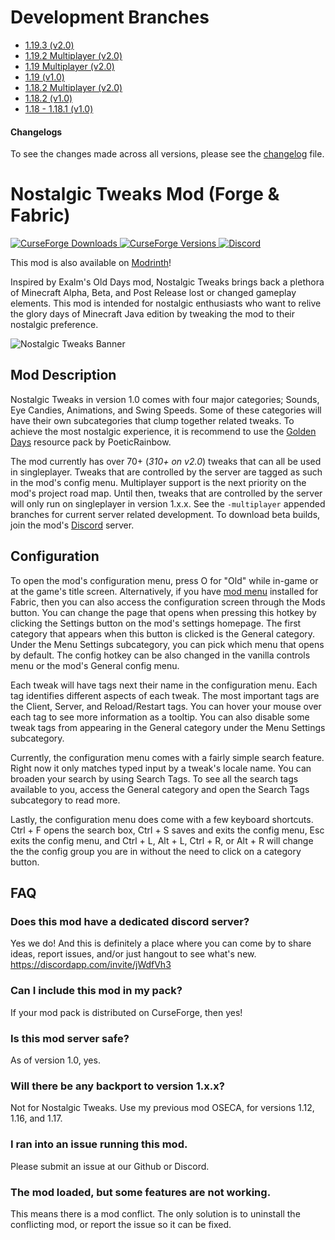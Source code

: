 # Development Branches
- [1.19.3 (v2.0)](https://github.com/Adrenix/Nostalgic-Tweaks/tree/1.19.3)
- [1.19.2 Multiplayer (v2.0)](https://github.com/Adrenix/Nostalgic-Tweaks/tree/1.19.2-multiplayer)
- [1.19 Multiplayer (v2.0)](https://github.com/Adrenix/Nostalgic-Tweaks/tree/1.19-multiplayer)
- [1.19 (v1.0)](https://github.com/Adrenix/Nostalgic-Tweaks/tree/1.19)
- [1.18.2 Multiplayer (v2.0)](https://github.com/Adrenix/Nostalgic-Tweaks/tree/1.18.2-multiplayer)
- [1.18.2 (v1.0)](https://github.com/Adrenix/Nostalgic-Tweaks/tree/1.18.2)
- [1.18 - 1.18.1 (v1.0)](https://github.com/Adrenix/Nostalgic-Tweaks/tree/1.18.1)

#### Changelogs
To see the changes made across all versions, please see the [changelog](https://github.com/Adrenix/Nostalgic-Tweaks/blob/main/changelog.md) file.

# Nostalgic Tweaks Mod (Forge & Fabric)
[
![CurseForge Downloads](http://cf.way2muchnoise.eu/nostalgic-tweaks.svg)
![CurseForge Versions](http://cf.way2muchnoise.eu/versions/nostalgic-tweaks.svg)
](https://www.curseforge.com/minecraft/mc-mods/nostalgic-tweaks)
[
![Discord](https://img.shields.io/discord/452988045252100107?label=Discord)
](https://discordapp.com/invite/jWdfVh3)

This mod is also available on [Modrinth](https://modrinth.com/mod/nostalgic-tweaks)!

Inspired by Exalm's Old Days mod, Nostalgic Tweaks brings back a plethora of Minecraft Alpha, Beta, and Post Release lost or changed gameplay elements. This mod is intended for nostalgic enthusiasts who want to relive the glory days of Minecraft Java edition by tweaking the mod to their nostalgic preference.

![Nostalgic Tweaks Banner](https://i.imgur.com/UfVIKHF.png)

## Mod Description
Nostalgic Tweaks in version 1.0 comes with four major categories; Sounds, Eye Candies, Animations, and Swing Speeds. Some of these categories will have their own subcategories that clump together related tweaks. To achieve the most nostalgic experience, it is recommend to use the [Golden Days](https://github.com/PoeticRainbow/golden-days/releases) resource pack by PoeticRainbow.

The mod currently has over 70+ (_310+ on v2.0_) tweaks that can all be used in singleplayer. Tweaks that are controlled by the server are tagged as such in the mod's config menu. Multiplayer support is the next priority on the mod's project road map. Until then, tweaks that are controlled by the server will only run on singleplayer in version 1.x.x. See the `-multiplayer` appended branches for current server related development. To download beta builds, join the mod's [Discord](https://discordapp.com/invite/jWdfVh3) server.
 
## Configuration
To open the mod's configuration menu, press O for "Old" while in-game or at the game's title screen. Alternatively, if you have [mod menu](https://www.curseforge.com/minecraft/mc-mods/modmenu) installed for Fabric, then you can also access the configuration screen through the Mods button. You can change the page that opens when pressing this hotkey by clicking the Settings button on the mod's settings homepage. The first category that appears when this button is clicked is the General category. Under the Menu Settings subcategory, you can pick which menu that opens by default. The config hotkey can be also changed in the vanilla controls menu or the mod's General config menu.

Each tweak will have tags next their name in the configuration menu. Each tag identifies different aspects of each tweak. The most important tags are the Client, Server, and Reload/Restart tags. You can hover your mouse over each tag to see more information as a tooltip. You can also disable some tweak tags from appearing in the General category under the Menu Settings subcategory.

Currently, the configuration menu comes with a fairly simple search feature. Right now it only matches typed input by a tweak's locale name. You can broaden your search by using Search Tags. To see all the search tags available to you, access the General category and open the Search Tags subcategory to read more.

Lastly, the configuration menu does come with a few keyboard shortcuts. Ctrl + F opens the search box, Ctrl + S saves and exits the config menu, Esc exits the config menu, and Ctrl + L, Alt + L, Ctrl + R, or Alt + R will change the the config group you are in without the need to click on a category button.

## FAQ
### Does this mod have a dedicated discord server?
Yes we do! And this is definitely a place where you can come by to share ideas, report issues, and/or just hangout to see what's new.
https://discordapp.com/invite/jWdfVh3

### Can I include this mod in my pack?
If your mod pack is distributed on CurseForge, then yes!

### Is this mod server safe?
As of version 1.0, yes.

### Will there be any backport to version 1.x.x?
Not for Nostalgic Tweaks. Use my previous mod OSECA, for versions 1.12, 1.16, and 1.17.

### I ran into an issue running this mod.
Please submit an issue at our Github or Discord.

### The mod loaded, but some features are not working.
This means there is a mod conflict.
The only solution is to uninstall the conflicting mod, or report the issue so it can be fixed.
